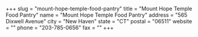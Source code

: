 +++
slug = "mount-hope-temple-food-pantry"
title = "Mount Hope Temple Food Pantry"
name = "Mount Hope Temple Food Pantry"
address = "565 Dixwell Avenue"
city = "New Haven"
state = "CT"
postal = "06511"
website = ""
phone = "203-785-0656"
fax = ""
+++
